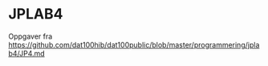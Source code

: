 # JPLAB4 #

Oppgaver fra https://github.com/dat100hib/dat100public/blob/master/programmering/jplab4/JP4.md